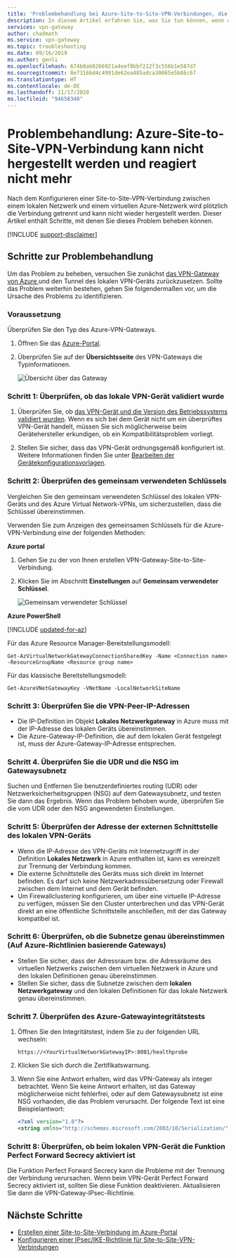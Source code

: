 ```yaml
---
title: 'Problembehandlung bei Azure-Site-to-Site-VPN-Verbindungen, die nicht hergestellt werden können titleSuffix: Azure VPN Gateway'
description: In diesem Artikel erfahren Sie, was Sie tun können, wenn die Site-to-Site-VPN-Verbindung plötzlich getrennt wird und nicht mehr hergestellt werden kann.
services: vpn-gateway
author: chadmath
ms.service: vpn-gateway
ms.topic: troubleshooting
ms.date: 09/16/2019
ms.author: genli
ms.openlocfilehash: 674b8ab8266921a4eef8bbf212f3c556b1e587d7
ms.sourcegitcommit: 8e7316bd4c4991de62ea485adca30065e5b86c67
ms.translationtype: HT
ms.contentlocale: de-DE
ms.lasthandoff: 11/17/2020
ms.locfileid: "94658348"
---
```

# <a name="troubleshooting-an-azure-site-to-site-vpn-connection-cannot-connect-and-stops-working"></a>Problembehandlung: Azure-Site-to-Site-VPN-Verbindung kann nicht hergestellt werden und reagiert nicht mehr

Nach dem Konfigurieren einer Site-to-Site-VPN-Verbindung zwischen einem lokalen Netzwerk und einem virtuellen Azure-Netzwerk wird plötzlich die Verbindung getrennt und kann nicht wieder hergestellt werden. Dieser Artikel enthält Schritte, mit denen Sie dieses Problem beheben können. 

[!INCLUDE [support-disclaimer](../../includes/support-disclaimer.md)]

## <a name="troubleshooting-steps"></a>Schritte zur Problembehandlung

Um das Problem zu beheben, versuchen Sie zunächst [das VPN-Gateway von Azure ](./reset-gateway.md) und den Tunnel des lokalen VPN-Geräts zurückzusetzen. Sollte das Problem weiterhin bestehen, gehen Sie folgendermaßen vor, um die Ursache des Problems zu identifizieren.

### <a name="prerequisite-step"></a>Voraussetzung

Überprüfen Sie den Typ des Azure-VPN-Gateways.

1. Öffnen Sie das [Azure-Portal](https://portal.azure.com).

2. Überprüfen Sie auf der **Übersichtsseite** des VPN-Gateways die Typinformationen.
    
    ![Übersicht über das Gateway](media/vpn-gateway-troubleshoot-site-to-site-cannot-connect/gatewayoverview.png)

### <a name="step-1-check-whether-the-on-premises-vpn-device-is-validated"></a>Schritt 1: Überprüfen, ob das lokale VPN-Gerät validiert wurde

1. Überprüfen Sie, ob [das VPN-Gerät und die Version des Betriebssystems validiert wurden](vpn-gateway-about-vpn-devices.md#devicetable). Wenn es sich bei dem Gerät nicht um ein überprüftes VPN-Gerät handelt, müssen Sie sich möglicherweise beim Gerätehersteller erkundigen, ob ein Kompatibilitätsproblem vorliegt.

2. Stellen Sie sicher, dass das VPN-Gerät ordnungsgemäß konfiguriert ist. Weitere Informationen finden Sie unter [Bearbeiten der Gerätekonfigurationsvorlagen](vpn-gateway-about-vpn-devices.md#editing).

### <a name="step-2-verify-the-shared-key"></a>Schritt 2: Überprüfen des gemeinsam verwendeten Schlüssels

Vergleichen Sie den gemeinsam verwendeten Schlüssel des lokalen VPN-Geräts und des Azure Virtual Network-VPNs, um sicherzustellen, dass die Schlüssel übereinstimmen. 

Verwenden Sie zum Anzeigen des gemeinsamen Schlüssels für die Azure-VPN-Verbindung eine der folgenden Methoden:

**Azure portal**

1. Gehen Sie zu der von Ihnen erstellen VPN-Gateway-Site-to-Site-Verbindung.

2. Klicken Sie im Abschnitt **Einstellungen** auf **Gemeinsam verwendeter Schlüssel**.
    
    ![Gemeinsam verwendeter Schlüssel](media/vpn-gateway-troubleshoot-site-to-site-cannot-connect/sharedkey.png)

**Azure PowerShell**

[!INCLUDE [updated-for-az](../../includes/updated-for-az.md)]

Für das Azure Resource Manager-Bereitstellungsmodell:

```azurepowershell
Get-AzVirtualNetworkGatewayConnectionSharedKey -Name <Connection name> -ResourceGroupName <Resource group name>
```

Für das klassische Bereitstellungsmodell:

```azurepowershell
Get-AzureVNetGatewayKey -VNetName -LocalNetworkSiteName
```

### <a name="step-3-verify-the-vpn-peer-ips"></a>Schritt 3: Überprüfen Sie die VPN-Peer-IP-Adressen

-   Die IP-Definition im Objekt **Lokales Netzwerkgateway** in Azure muss mit der IP-Adresse des lokalen Geräts übereinstimmen.
-   Die Azure-Gateway-IP-Definition, die auf dem lokalen Gerät festgelegt ist, muss der Azure-Gateway-IP-Adresse entsprechen.

### <a name="step-4-check-udr-and-nsgs-on-the-gateway-subnet"></a>Schritt 4. Überprüfen Sie die UDR und die NSG im Gatewaysubnetz

Suchen und Entfernen Sie benutzerdefiniertes routing (UDR) oder Netzwerksicherheitsgruppen (NSG) auf dem Gatewaysubnetz, und testen Sie dann das Ergebnis. Wenn das Problem behoben wurde, überprüfen Sie die vom UDR oder den NSG angewendeten Einstellungen.

### <a name="step-5-check-the-on-premises-vpn-device-external-interface-address"></a>Schritt 5: Überprüfen der Adresse der externen Schnittstelle des lokalen VPN-Geräts

- Wenn die IP-Adresse des VPN-Geräts mit Internetzugriff in der Definition **Lokales Netzwerk** in Azure enthalten ist, kann es vereinzelt zur Trennung der Verbindung kommen.
- Die externe Schnittstelle des Geräts muss sich direkt im Internet befinden. Es darf sich keine Netzwerkadressübersetzung oder Firewall zwischen dem Internet und dem Gerät befinden.
- Um Firewallclustering konfigurieren, um über eine virtuelle IP-Adresse zu verfügen, müssen Sie den Cluster unterbrechen und das VPN-Gerät direkt an eine öffentliche Schnittstelle anschließen, mit der das Gateway kompatibel ist.

### <a name="step-6-verify-that-the-subnets-match-exactly-azure-policy-based-gateways"></a>Schritt 6: Überprüfen, ob die Subnetze genau übereinstimmen (Auf Azure-Richtlinien basierende Gateways)

-   Stellen Sie sicher, dass der Adressraum bzw. die Adressräume des virtuellen Netzwerks zwischen dem virtuellen Netzwerk in Azure und den lokalen Definitionen genau übereinstimmen.
-   Stellen Sie sicher, dass die Subnetze zwischen dem **lokalen Netzwerkgateway** und den lokalen Definitionen für das lokale Netzwerk genau übereinstimmen.

### <a name="step-7-verify-the-azure-gateway-health-probe"></a>Schritt 7. Überprüfen des Azure-Gatewayintegritätstests

1. Öffnen Sie den Integritätstest, indem Sie zu der folgenden URL wechseln:

    `https://<YourVirtualNetworkGatewayIP>:8081/healthprobe`

2. Klicken Sie sich durch die Zertifikatswarnung.
3. Wenn Sie eine Antwort erhalten, wird das VPN-Gateway als integer betrachtet. Wenn Sie keine Antwort erhalten, ist das Gateway möglicherweise nicht fehlerfrei, oder auf dem Gatewaysubnetz ist eine NSG vorhanden, die das Problem verursacht. Der folgende Text ist eine Beispielantwort:

    ```xml
    <?xml version="1.0"?>
    <string xmlns="http://schemas.microsoft.com/2003/10/Serialization/">Primary Instance: GatewayTenantWorker_IN_1 GatewayTenantVersion: 14.7.24.6</string>
    ```

### <a name="step-8-check-whether-the-on-premises-vpn-device-has-the-perfect-forward-secrecy-feature-enabled"></a>Schritt 8: Überprüfen, ob beim lokalen VPN-Gerät die Funktion Perfect Forward Secrecy aktiviert ist

Die Funktion Perfect Forward Secrecy kann die Probleme mit der Trennung der Verbindung verursachen. Wenn beim VPN-Gerät Perfect Forward Secrecy aktiviert ist, sollten Sie diese Funktion deaktivieren. Aktualisieren Sie dann die VPN-Gateway-IPsec-Richtlinie.

## <a name="next-steps"></a>Nächste Schritte

-   [Erstellen einer Site-to-Site-Verbindung im Azure-Portal](vpn-gateway-howto-site-to-site-resource-manager-portal.md)
-   [Konfigurieren einer IPsec/IKE-Richtlinie für Site-to-Site-VPN-Verbindungen](vpn-gateway-ipsecikepolicy-rm-powershell.md)